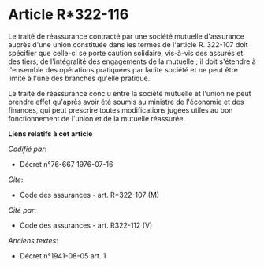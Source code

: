 # Article R*322-116

Le traité de réassurance contracté par une société mutuelle d'assurance auprès d'une union constituée dans les termes de
l'article R. 322-107 doit spécifier que celle-ci se porte caution solidaire, vis-à-vis des assurés et des tiers, de
l'intégralité des engagements de la mutuelle ; il doit s'étendre à l'ensemble des opérations pratiquées par ladite société et
ne peut être limité à l'une des branches qu'elle pratique.

Le traité de réassurance conclu entre la société mutuelle et l'union ne peut prendre effet qu'après avoir été soumis au
ministre de l'économie et des finances, qui peut prescrire toutes modifications jugées utiles au bon fonctionnement de
l'union et de la mutuelle réassurée.

**Liens relatifs à cet article**

_Codifié par_:

  - Décret n°76-667 1976-07-16

_Cite_:

  - Code des assurances - art. R*322-107 (M)

_Cité par_:

  - Code des assurances - art. R322-112 (V)

_Anciens textes_:

  - Décret n°1941-08-05 art. 1
